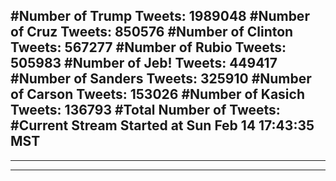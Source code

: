 #Number of Trump Tweets: 1989048
#Number of Cruz Tweets: 850576
#Number of Clinton Tweets: 567277
#Number of Rubio Tweets: 505983
#Number of Jeb! Tweets: 449417
#Number of Sanders Tweets: 325910
#Number of Carson Tweets: 153026
#Number of Kasich Tweets: 136793
#Total Number of Tweets:  
#Current Stream Started at Sun Feb 14 17:43:35 MST
---
---
---
